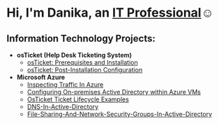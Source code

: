 <h1>Hi, I'm Danika, an <a href="https://www.linkedin.com/in/danika-mendoza/">IT Professional</a>☺</h1>

<h2> Information Technology Projects:</h2>

- <b>osTicket (Help Desk Ticketing System)</b>
  - [osTicket: Prerequisites and Installation](https://github.com/Dmendozanv/osticket-prereqs)
  - [osTicket: Post-Installation Configuration](https://github.com/Dmendozanv/post-install-config)
- <b>Microsoft Azure</b>
  - [Inspecting Traffic In Azure](https://github.com/Dmendozanv/Inspecting-Network-Traffic-In-Azure)
  - [Configuring On-premises Active Directory within Azure VMs](https://github.com/Dmendozanv/Configuring-On-premises-Active-Directory-within-Azure-VMs)
  - [OsTicket Ticket Lifecycle Examples](https://github.com/Dmendozanv/OsTicket-Ticket-Lifecycle-Examples)
  - [DNS-In-Active-Directory](https://github.com/Dmendozanv/DNS-In-Active-Directory)
  - [File-Sharing-And-Network-Security-Groups-In-Active-Directory](https://github.com/Dmendozanv/File-Sharing-And-Network-Security-Groups-In-Active-Directory)

